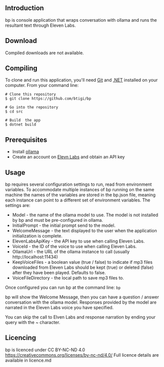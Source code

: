 ## Introduction

bp is console application that wraps conversation with ollama and runs the resultant text through Eleven Labs.

## Download

Compiled downloads are not available.

## Compiling

To clone and run this application, you'll need [Git](https://git-scm.com) and [.NET](https://dotnet.microsoft.com/) installed on your computer. From your command line:

```
# Clone this repository
$ git clone https://github.com/btigi/bp

# Go into the repository
$ cd src

# Build  the app
$ dotnet build
```

## Prerequisites

- Install [ollama](https://ollama.com/)
- Create an account on [Elevn Labs](https://elevenlabs.io/) and obtain an API key

## Usage

bp requires several configuration settings to run, read from environment variables. To accommodate multiple instances of bp running on the same machine the names of the variables are stored in the bp.json file, meaning each instance can point to a different set of environment variables. The  settings are:
 - Model - the name of the ollama model to use. The model is not installed by bp and must be pre-configured in ollama.
 - InitialPrompt - the initial prompt send to the model.
 - WelcomeMessage - the text displayed to the user when the application initialization is complete.
 - ElevenLabsApiKey - the API key to use when calling Eleven Labs.
 - VoiceId - the ID of the voice to use when calling Eleven Labs.
 - OllamaUrl - the URL of the ollama instance to call (usually http://localhost:11434)
 - KeepVoiceFiles - a boolean value (true / false) to indicate if mp3 files downloaded from Eleven Labs should be kept (true) or deleted (false) after they have been played. Defaults to false.
 - VoiceFileDirectory - the local path to save mp3 files to.

 Once configured you can run bp at the command line:
 ```bp```

 bp will show the Welcome Message, then you can have a question / answer conversation with the ollama model. Responses provided by the model are narrated in the Eleven Labs voice you have specified.

 You can skip the call to Elven Labs and response narration by ending your query with the ~ character.


## Licencing

bp is licenced under CC BY-NC-ND 4.0 https://creativecommons.org/licenses/by-nc-nd/4.0/ Full licence details are available in licence.md